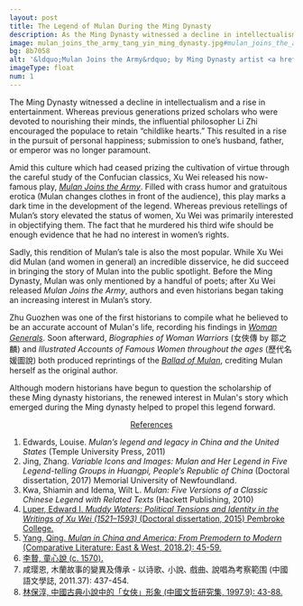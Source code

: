 ```yaml
---
layout: post
title: The Legend of Mulan During the Ming Dynasty
description: As the Ming Dynasty witnessed a decline in intellectualism and a rise in entertainment, Mulan&rsquo;s story ceased being a tale of virtue and, instead, focused on humor.
image: mulan_joins_the_army_tang_yin_ming_dynasty.jpg#mulan_joins_the_army_tang_yin_ming_dynasty_fullsize.jpg
bg: 8b7058
alt: '&ldquo;Mulan Joins the Army&rdquo; by Ming Dynasty artist <a href="https://en.wikipedia.org/wiki/Tang_Yin">Tang Yin</a> (Public domain).'
imageType: float
num: 1
---
```


The Ming Dynasty witnessed a decline in intellectualism and a rise in entertainment. Whereas previous generations prized scholars who were devoted to nourishing their minds, the influential philosopher Li Zhi encouraged the populace to retain &ldquo;childlike hearts.&rdquo; This resulted in a rise in the pursuit of personal happiness; submission to one&rsquo;s husband, father, or emperor was no longer paramount.

Amid this culture which had ceased prizing the cultivation of virtue through the careful study of the Confucian classics, Xu Wei released his now-famous play, <a href="mulan_joins_the_army_xu_wei"><i>Mulan Joins the Army</i></a>. Filled with crass humor and gratuitous erotica (Mulan changes clothes in front of the audience), this play marks a dark time in the development of the legend. Whereas previous retellings of Mulan&rsquo;s story elevated the status of women, Xu Wei was primarily interested in objectifying them. The fact that he murdered his third wife should be enough evidence that he had no interest in women&rsquo;s rights.

Sadly, this rendition of Mulan&rsquo;s tale is also the most popular. While Xu Wei did Mulan (and women in general) an incredible disservice, he did succeed in bringing the story of Mulan into the public spotlight. Before the Ming Dynasty, Mulan was only mentioned by a handful of poets; after Xu Wei released <i>Mulan Joins the Army</i>, authors and even historians began taking an increasing interest in Mulan&rsquo;s story.

Zhu Guozhen was one of the first historians to compile what he believed to be an accurate account of Mulan's life, recording his findings in [*Woman Generals*](https://mulanbook.com/pages/ming/women_generals). Soon afterward, *Biographies of Woman Warriors* (&#22899;&#20448;&#20659; by &#37138;&#20043;&#40607;) and *Illustrated Accounts of Famous Women throughout the ages* (&#27511;&#20195;&#21517;&#23195;&#22294;&#35498;) both produced reprintings of the [*Ballad of Mulan*](https://mulanbook.com/pages/northern_wei/ballad_of_mulan), crediting Mulan herself as the original author.

Although modern historians have begun to question the scholarship of these Ming dynasty historians, the renewed interest in Mulan's story which emerged during the Ming dynasty helped to propel this legend forward.

<center><a id="note_link" href="#" onclick="toggle_note(); return false;">References <span id="show_note_icon"></span></a></center>

<div id="note">
<ol>
<li>Edwards, Louise. <i>Mulan’s legend and legacy in China and the United States</i> (Temple University Press, 2011)</li> <!--everything-->
<li>Jing, Zhang. <i>Variable Icons and Images: Mulan and Her Legend in Five Legend-telling Groups in Huangpi, People&rsquo;s Republic of China</i> (Doctoral dissertation, 2017) Memorial University of Newfoundland.</li><!--everything-->
<li>Kwa, Shiamin and Idema, Wilt L. <i>Mulan: Five Versions of a Classic Chinese Legend with Related Texts</i> (Hackett Publishing, 2010)</li> <!--everything-->
<li><a href="https://ora.ox.ac.uk/objects/uuid:55ced870-5835-4b7a-b4b7-ac61def1a116/download_file?safe_filename=Full%2BDPhil%2BThesis%252C%2BMuddy%2BWaters.pdf&file_format=application%2Fpdf&type_of_work=Thesis">Luper, Edward I. <i>Muddy Waters: Political Tensions and Identity in the Writings of Xu Wei (1521&ndash;1593)</i> (Doctoral dissertation, 2015) Pembroke College.</a></li>
<li><a href="https://doi.org/10.1080/25723618.2018.1482681">Yang, Qing. <i>Mulan in China and America: From Premodern to Modern</i> (Comparative Literature: East & West, 2018.2): 45-59.</a></li>
<li><a href="https://ctext.org/wiki.pl?if=gb&chapter=279842">&#26446;&#36100;, &#31461;&#24515;&#35498; (c. 1570).</a></li>
<li>&#21688;&#29838;&#24681;, &#26408;&#34349;&#25925;&#20107;&#30340;&#35722;&#30064;&#21450;&#20659;&#25215; - &#20197;&#35799;&#27468;&#65380; &#23567;&#35498;&#65380; &#25138;&#26354;&#65380; &#35498;&#21809;&#28858;&#32771;&#23519;&#31684;&#22260; (&#20013;&#22283;&#35486;&#25991;&#23416;&#35468;, 2011.37): 437-454.</li><!--everything-->
<li><a href="http://tkuir.lib.tku.edu.tw:8080/dspace/bitstream/987654321/40477/1/%E4%B8%AD%E5%9C%8B%E5%8F%A4%E5%85%B8%E5%B0%8F%E8%AA%AA%E4%B8%AD%E7%9A%84%E3%80%8C%E5%A5%B3%E4%BF%A0%E3%80%8D%E5%BD%A2%E8%B1%A1.pdf">&#26519;&#20445;&#28147;, &#20013;&#22283;&#21476;&#20856;&#23567;&#35498;&#20013;&#30340;&#12300;&#22899;&#20448;&#12301;&#24418;&#35937; (&#20013;&#22283;&#25991;&#21746;&#30740;&#31350;&#38598;, 1997.9): 43-88.</a></li>
</ol>
</div>

<script type="text/javascript" src="/assets/js/toggle_note.js"></script>
